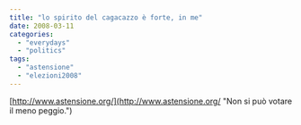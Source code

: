 ```yaml
---
title: "lo spirito del cagacazzo è forte, in me"
date: 2008-03-11
categories: 
  - "everydays"
  - "politics"
tags: 
  - "astensione"
  - "elezioni2008"
---
```


[http://www.astensione.org/](http://www.astensione.org/ "Non si può votare il meno peggio.")
